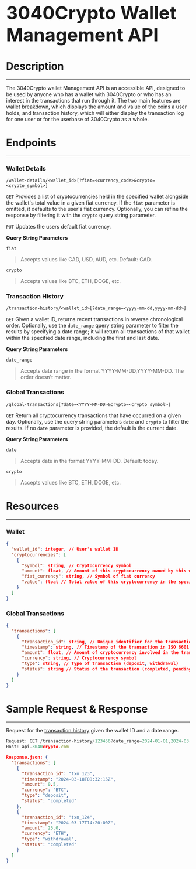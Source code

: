 <h1 style="text-align:left; font-size: 50px;"><strong>3040Crypto Wallet Management API</strong></h1>

# Description
---

The 3040Crypto wallet Management API is an accessible API, designed to be used by anyone who has a wallet with 3040Crypto or who has an interest in the transactions that run through it. The two main features are wallet breakdown, which displays the amount and value of the coins a user holds, and transaction history, which will either display the transaction log for one user or for the userbase of 3040Crypto as a whole.

# Endpoints
---
### Wallet Details

`/wallet-details/<wallet_id>[?fiat=<currency_code>&crypto=<crypto_symbol>]`

`GET` Provides a list of cryptocurrencies held in the specified wallet alongside the wallet's total value in a given fiat currency. If the `fiat` parameter is omitted, it defaults to the user's fiat currency. Optionally, you can refine the response by filtering it with the `crypto` query string parameter.

`PUT` Updates the users default fiat currency.

**Query String Parameters**

`fiat` 
> Accepts values like CAD, USD, AUD, etc.
> Default: CAD.

`crypto` 
> Accepts values like BTC, ETH, DOGE, etc.

### Transaction History

`/transaction-history/<wallet_id>[?date_range=<yyyy-mm-dd,yyyy-mm-dd>]`

`GET` Given a wallet ID, returns recent transactions in reverse chronological order. Optionally, use the `date_range` query string parameter to filter the results by specifying a date range; it will return all transactions of that wallet within the specified date range, including the first and last date.

**Query String Parameters**

`date_range`
> Accepts date range in the format YYYY-MM-DD,YYYY-MM-DD.
> The order doesn't matter.

### Global Transactions

`/global-transactions[?date=<YYYY-MM-DD>&crypto=<crypto_symbol>]`

`GET` Return all cryptocurrency transactions that have occurred on a given day. Optionally, use the query string parameters `date` and `crypto` to filter the results. If no `date` parameter is provided, the default is the current date.

**Query String Parameters**

`date`
> Accepts date in the format YYYY-MM-DD.
> Default: today.

`crypto` 
> Accepts values like BTC, ETH, DOGE, etc.

# Resources
---

### Wallet

```json
{
  "wallet_id": integer, // User's wallet ID
  "cryptocurrencies": [
    {
      "symbol": string, // Cryptocurrency symbol
      "amount": float, // Amount of this cryptocurrency owned by this wallet
      "fiat_currency": string, // Symbol of fiat currency
      "value": float // Total value of this cryptocurrency in the specified fiat currency
    }
  ]
}

```

### Global Transactions

```json
{
  "transactions": [
    {
      "transaction_id": string, // Unique identifier for the transaction
      "timestamp": string, // Timestamp of the transaction in ISO 8601 format
      "amount": float, // Amount of cryptocurrency involved in the transaction
      "currency": string, // Cryptocurrency symbol
      "type": string, // Type of transaction (deposit, withdrawal)
      "status": string // Status of the transaction (completed, pending)
    }
  ]
}

```

# Sample Request & Response
---

Request for the [transaction history](#transaction-history) given the wallet ID and a date range.

```javascript
Request: GET /transaction-history/123456?date_range=2024-01-01,2024-03-20 HTTP/1.1
Host: api.3040crypto.com
```

```json
Response.json: {
  "transactions": [
    {
      "transaction_id": "txn_123",
      "timestamp": "2024-03-18T08:32:15Z",
      "amount": 0.5,
      "currency": "BTC",
      "type": "deposit",
      "status": "completed"
    },
    {
      "transaction_id": "txn_124",
      "timestamp": "2024-03-17T14:20:00Z",
      "amount": 25.0,
      "currency": "ETH",
      "type": "withdrawal",
      "status": "completed"
    }
  ]
}
```


